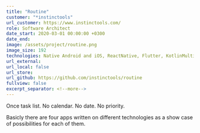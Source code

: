 ```yaml
---
title: "Routine"
customer: "*instinctools"
url_customer: https://www.instinctools.com/
role: Software Architect
date_start: 2020-03-01 00:00:00 +0300
date_end:
image: /assets/project/routine.png
image_size: 192
technologies: Native Android and iOS, ReactNative, Flutter, KotlinMultiPlatform
url_external:
url_local: false
url_store: 
url_github: https://github.com/instinctools/routine
fullview: false
excerpt_separator: <!--more-->
---
```

Once task list. No calendar. No date. No priority.

Basicly there are four apps written on different technologies as a show case of possibilities for each of them.